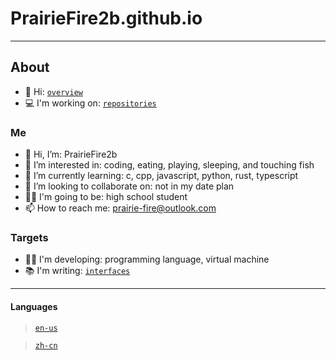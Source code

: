 # PrairieFire2b.github.io
------

## About

- 📔 Hi: [`overview`](overview.md)
- 💻 I'm working on: [`repositories`](repositories.md)

### Me
- 👋 Hi, I’m: PrairieFire2b
- 👀 I’m interested in: coding, eating, playing, sleeping, and touching fish
- 🌱 I’m currently learning: c, cpp, javascript, python, rust, typescript
- 💞️ I’m looking to collaborate on: not in my date plan
- 👨‍🎓 I'm going to be: high school student
- 📫 How to reach me: prairie-fire@outlook.com

### Targets
- 👨‍💻 I'm developing: programming language, virtual machine
- 📚 I'm writing: [`interfaces`](interfaces/index.md)

------

#### Languages
  > [`en-us`](index.md)

  > [`zh-cn`](zh-cn/index.md)
